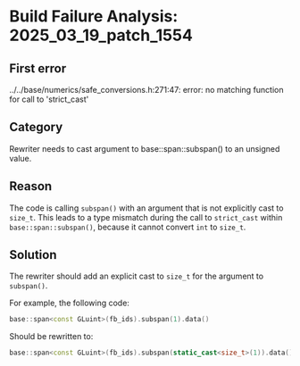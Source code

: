 # Build Failure Analysis: 2025_03_19_patch_1554

## First error

../../base/numerics/safe_conversions.h:271:47: error: no matching function for call to 'strict_cast'

## Category
Rewriter needs to cast argument to base::span::subspan() to an unsigned value.

## Reason
The code is calling `subspan()` with an argument that is not explicitly cast to `size_t`. This leads to a type mismatch during the call to `strict_cast` within `base::span::subspan()`, because it cannot convert `int` to `size_t`.

## Solution
The rewriter should add an explicit cast to `size_t` for the argument to `subspan()`.

For example, the following code:

```c++
base::span<const GLuint>(fb_ids).subspan(1).data()
```

Should be rewritten to:

```c++
base::span<const GLuint>(fb_ids).subspan(static_cast<size_t>(1)).data()